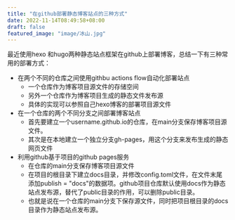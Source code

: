 ```yaml
---
title: "在github部署静态博客站点的三种方式"
date: 2022-11-14T08:49:58+08:00
draft: false
featured_image: "image/冰山.jpg"
---
```


 最近使用hexo 和hugo两种静态站点框架在github上部署博客，总结一下有三种常用的部署方式：

* 在两个不同的仓库之间使用githbu actions flow自动化部署站点
  * 一个仓库作为博客项目源文件的存储空间
  * 另外一个仓库作为博客项目生成的静态文件发布源
  * 具体的实现可以参照自己hexo博客的部署项目源文件
* 在一个仓库的两个不同分支之间部署博客站点
  * 首先要建立一个username.github.io的仓库，在main分支保存博客项目源文件。
  * 其次是在本地建立一个独立分支gh-pages，用这个分支来发布生成的静态网页文件
* 利用github基于项目的github pages服务
  * 在仓库的main分支保存博客项目源文件
  * 在项目的根目录下建立docs目录，并修改config.toml文件，在文件末尾添加publish = "docs"的数据项。github项目仓库默认使用docs作为静态站点发布源，替代了public目录的作用，可以删除public目录。
  * 也就是说在一个仓库的main分支下保存源文件，同时把项目根目录的docs目录作为静态站点发布源。
